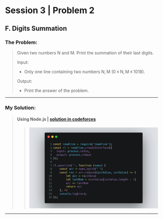 # Session 3 | Problem 2
## F. Digits Summation


### The Problem:
> Given two numbers N and M. Print the summation of their last digits.
> 
> Input: 
> * Only one line containing two numbers N, M (0 ≤ N, M ≤ 1018).
> 
> Output:
> * Print the answer of the problem.

---

### My Solution:
> #### Using Node.js | [solution in codeforces](https://codeforces.com/group/MWSDmqGsZm/contest/219158/submission/184870281)
> >  <img src="./images/session-3-problem-2-node.png">
---


